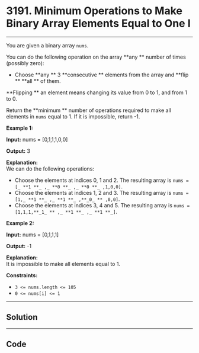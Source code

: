 # 3191. Minimum Operations to Make Binary Array Elements Equal to One I

---

You are given a binary array `nums`.

You can do the following operation on the array **any ** number of times (possibly zero):

  * Choose **any ** 3 **consecutive ** elements from the array and **flip ** **all ** of them.



**Flipping ** an element means changing its value from 0 to 1, and from 1 to 0.

Return the **minimum ** number of operations required to make all elements in `nums` equal to 1. If it is impossible, return -1.

 

**Example 1:**

**Input:** nums = [0,1,1,1,0,0]

**Output:** 3

**Explanation:**  
We can do the following operations:

  * Choose the elements at indices 0, 1 and 2. The resulting array is `nums = [_ **1 **_ ,_ **0 **_ ,_ **0 **_ ,1,0,0]`.
  * Choose the elements at indices 1, 2 and 3. The resulting array is `nums = [1,_ **1 **_ ,_ **1 **_ ,**_0_ ** ,0,0]`.
  * Choose the elements at indices 3, 4 and 5. The resulting array is `nums = [1,1,1,**_1_ ** ,_ **1 **_ ,_ **1 **_]`.



**Example 2:**

**Input:** nums = [0,1,1,1]

**Output:** -1

**Explanation:**  
It is impossible to make all elements equal to 1.

 

**Constraints:**

  * `3 <= nums.length <= 105`
  * `0 <= nums[i] <= 1`

---

## Solution



---

## Code
```python


```